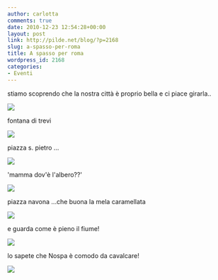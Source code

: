 ```yaml
---
author: carlotta
comments: true
date: 2010-12-23 12:54:28+00:00
layout: post
link: http://pilde.net/blog/?p=2168
slug: a-spasso-per-roma
title: A spasso per roma
wordpress_id: 2168
categories:
- Eventi
---
```


stiamo scoprendo che la nostra città è proprio bella e ci piace girarla..

![](http://pilde.net/blog/wp-content/uploads/2010/12/passeggio.jpg)

fontana di trevi

![](http://pilde.net/blog/wp-content/uploads/2010/12/fontana_trevi.jpg)

piazza s. pietro ...

![](http://pilde.net/blog/wp-content/uploads/2010/12/famili_spietro2.jpg)

'mamma dov'è l'albero??'

![](http://pilde.net/blog/wp-content/uploads/2010/12/marghe.jpg)

piazza navona ...che buona la mela caramellata

![](http://pilde.net/blog/wp-content/uploads/2011/01/mela.jpg)

e guarda come è pieno il fiume!

![](http://pilde.net/blog/wp-content/uploads/2011/01/testoline.jpg)

lo sapete che Nospa è comodo da cavalcare!

![](http://pilde.net/blog/wp-content/uploads/2011/01/cavalluccio_con_nospa.jpg)
